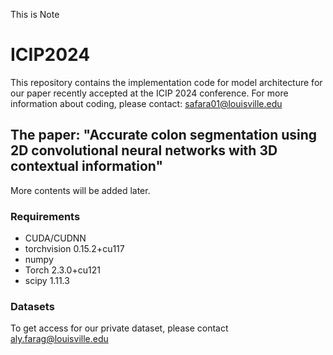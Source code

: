 This is Note

# ICIP2024
This repository contains the implementation code for model architecture for our paper recently accepted at the ICIP 2024 conference. For more information about coding, please contact: safara01@louisville.edu

## The paper: "Accurate colon segmentation using 2D convolutional neural networks with 3D contextual information"
More contents will be added later.

### Requirements
- CUDA/CUDNN
- torchvision 0.15.2+cu117
- numpy
- Torch 2.3.0+cu121
- scipy 1.11.3
### Datasets 
To get access for our private dataset, please contact aly.farag@louisville.edu

